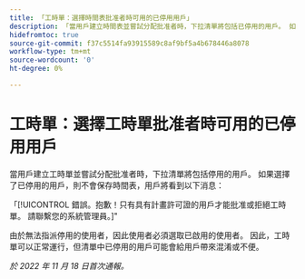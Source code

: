 ```yaml
---
title: 「工時單：選擇時間表批准者時可用的已停用用戶」
description: 「當用戶建立時間表並嘗試分配批准者時，下拉清單將包括已停用的用戶。 如果選擇了已停用的用戶，則不會保存時間表，用戶將看到錯誤消息。」
hidefromtoc: true
source-git-commit: f37c5514fa93915589c8af9bf5a4b678446a8078
workflow-type: tm+mt
source-wordcount: '0'
ht-degree: 0%

---
```



# 工時單：選擇工時單批准者時可用的已停用用戶

當用戶建立工時單並嘗試分配批准者時，下拉清單將包括停用的用戶。 如果選擇了已停用的用戶，則不會保存時間表，用戶將看到以下消息：

「[!UICONTROL 錯誤。抱歉！只有具有計畫許可證的用戶才能批准或拒絕工時單。 請聯繫您的系統管理員。]&quot;

由於無法指派停用的使用者，因此使用者必須選取已啟用的使用者。 因此，工時單可以正常運行，但清單中已停用的用戶可能會給用戶帶來混淆或不便。

_於 2022 年 11 月 18 日首次通報。_


